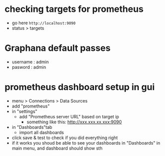 # checking targets for prometheus
- go here `http://localhost:9090`
- status > targets

# Graphana default passes
- username : admin
- pasword : admin

# prometheus dashboard setup in gui
- menu > Connections > Data Sources
- add "prometheus"
- in "settings"
    - add "Prometheus server URL" based on target ip 
        - something like this: http://xxx.xxx.xx.xxx:9090
- in "Dashboards"tab
    - import all dashboards
- click save & test to check if you did everything right
- if it works you shoud be able to see your dashboards in "Dashboards" in main menu, and dashboard should show sth

